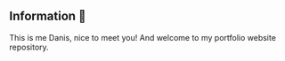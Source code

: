 ## Information 📌
This is me Danis, nice to meet you! And welcome to my portfolio website repository.